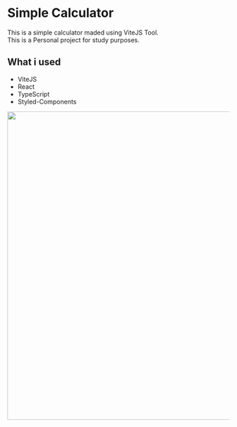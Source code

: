 # Simple Calculator

This is a simple calculator maded using ViteJS Tool.    
This is a Personal project for study purposes.

## What i used
  - ViteJS
  - React
  - TypeScript
  - Styled-Components

  <div align='center'>
      <img src='https://user-images.githubusercontent.com/57725998/159096377-ea281d16-1bbc-4605-8d76-87b8fd25f69d.png' width='700' />
  </div>
